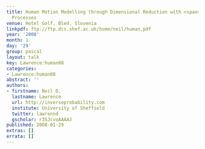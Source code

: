 ```yaml
---
title: Human Motion Modelling through Dimensional Reduction with <span>G</span>aussian
  Processes
venue: Hotel Golf, Bled, Slovenia
linkpdf: ftp://ftp.dcs.shef.ac.uk/home/neil/human.pdf
year: '2008'
month: 1
day: '29'
group: pascal
layout: talk
key: Lawrence:human08
categories:
- Lawrence:human08
abstract: ''
authors:
- firstname: Neil D.
  lastname: Lawrence
  url: http://inverseprobability.com
  institute: University of Sheffield
  twitter: lawrennd
  gscholar: r3SJcvoAAAAJ
published: 2008-01-29
extras: []
errata: []
---
```

